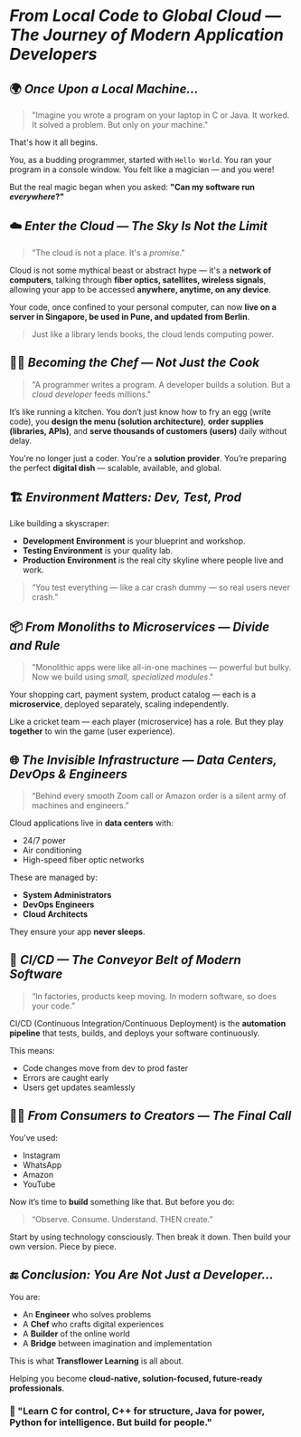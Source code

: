 

# *From Local Code to Global Cloud — The Journey of Modern Application Developers*

## 🌍 *Once Upon a Local Machine…*

> "Imagine you wrote a program on your laptop in C or Java. It worked. It solved a problem. But only on *your* machine."

That's how it all begins.

You, as a budding programmer, started with `Hello World`. You ran your program in a console window. You felt like a magician — and you were!

But the real magic began when you asked:
**"Can my software run *everywhere*?"**


## ☁️ *Enter the Cloud — The Sky Is Not the Limit*

> "The cloud is not a place. It's a *promise*."

Cloud is not some mythical beast or abstract hype — it's a **network of computers**, talking through **fiber optics, satellites, wireless signals**, allowing your app to be accessed **anywhere, anytime, on any device**.

Your code, once confined to your personal computer, can now **live on a server in Singapore, be used in Pune, and updated from Berlin**.

> Just like a library lends books, the cloud lends computing power.

## 👨‍🍳 *Becoming the Chef — Not Just the Cook*

> "A programmer writes a program. A developer builds a solution. But a *cloud developer* feeds millions."

It’s like running a kitchen. You don’t just know how to fry an egg (write code), you **design the menu (solution architecture)**, **order supplies (libraries, APIs)**, and **serve thousands of customers (users)** daily without delay.

You're no longer just a coder.
You're a **solution provider**.
You’re preparing the perfect **digital dish** — scalable, available, and global.

## 🏗️ *Environment Matters: Dev, Test, Prod*

Like building a skyscraper:

* **Development Environment** is your blueprint and workshop.
* **Testing Environment** is your quality lab.
* **Production Environment** is the real city skyline where people live and work.

> “You test everything — like a car crash dummy — so real users never crash.”


## 📦 *From Monoliths to Microservices — Divide and Rule*

> "Monolithic apps were like all-in-one machines — powerful but bulky. Now we build using *small, specialized modules*."

Your shopping cart, payment system, product catalog — each is a **microservice**, deployed separately, scaling independently.

Like a cricket team — each player (microservice) has a role. But they play **together** to win the game (user experience).

## 🌐 *The Invisible Infrastructure — Data Centers, DevOps & Engineers*

> “Behind every smooth Zoom call or Amazon order is a silent army of machines and engineers.”

Cloud applications live in **data centers** with:

* 24/7 power
* Air conditioning
* High-speed fiber optic networks

These are managed by:

* **System Administrators**
* **DevOps Engineers**
* **Cloud Architects**

They ensure your app **never sleeps**.


## 🔄 *CI/CD — The Conveyor Belt of Modern Software*

> “In factories, products keep moving. In modern software, so does your code.”

CI/CD (Continuous Integration/Continuous Deployment) is the **automation pipeline** that tests, builds, and deploys your software continuously.

This means:

* Code changes move from dev to prod faster
* Errors are caught early
* Users get updates seamlessly

## 👩‍💻 *From Consumers to Creators — The Final Call*

You’ve used:

* Instagram
* WhatsApp
* Amazon
* YouTube

Now it’s time to **build** something like that.
But before you do:

> “Observe. Consume. Understand. THEN create.”

Start by using technology consciously.
Then break it down.
Then build your own version.
Piece by piece.

## 🔚 *Conclusion: You Are Not Just a Developer…*

You are:

* An **Engineer** who solves problems
* A **Chef** who crafts digital experiences
* A **Builder** of the online world
* A **Bridge** between imagination and implementation

This is what **Transflower Learning** is all about.

Helping you become **cloud-native, solution-focused, future-ready professionals**.

### 🌟 "Learn C for control, C++ for structure, Java for power, Python for intelligence. But build for **people**."

 

 
